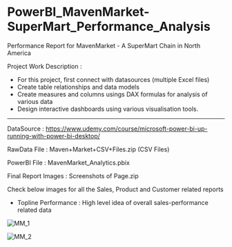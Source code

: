 # PowerBI_MavenMarket-SuperMart_Performance_Analysis

Performance Report for MavenMarket - A SuperMart Chain in North America

Project Work Description :

- For this project, first connect with datasources (multiple Excel files)
- Create table relationships and data models
- Create measures and columns usings DAX formulas for analysis of various data
- Design interactive dashboards using various visualisation tools.

------------------------------------------------------------------------------------------------------------------------------------------------------------

DataSource : https://www.udemy.com/course/microsoft-power-bi-up-running-with-power-bi-desktop/

RawData File : Maven+Market+CSV+Files.zip (CSV Files)

PowerBI File : MavenMarket_Analytics.pbix

Final Report Images : Screenshots of Page.zip

Check below images for all the Sales, Product and Customer related reports

- Topline Performance : High level idea of overall sales-performance related data

![MM_1](https://user-images.githubusercontent.com/19344819/229533297-32896052-a983-4073-a75b-74de6ee59596.png)

![MM_2](https://user-images.githubusercontent.com/19344819/229533355-d88cbd73-bddc-4b99-a623-83f9babc033a.png)
